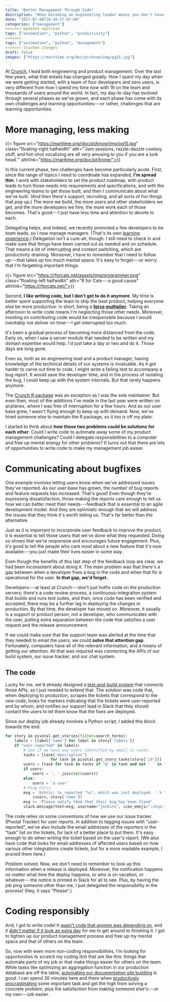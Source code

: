 ```yaml
---
title: "Better Management Through Code"
description: "When becoming an engineering leader means you don't have time to write code anymore, scratch your itch by automating some of your management duties."
date: "2017-07-04T16:49:57-07:00"
categories: ["management"]
<<<<<<< Updated upstream
tags: ["automation", "python", "productivity"]
=======
tags: ["automation", "python", "management"]
>>>>>>> Stashed changes
draft: false
images: ["https://maritime.org/doc/pt/know/img/pg15.jpg"]
---
```



At [Crunch](https://crunch.io/), I lead both engineering and product management. Over the last few years, what that entails has changed greatly. How I spent my day when we were getting started, with a team of four developers and zero users, is very different from how I spend my time now with 16 on the team and thousands of users around the world. In fact, my day-to-day has evolved through several phases as we've grown, and each phase has come with its own challenges and learning opportunities---or rather, challenges that are learning opportunities.

# More managing, less making

{{< figure src="https://maritime.org/doc/pt/know/img/pg15.jpg" class="floating-right halfwidth" attr="'Jam sessions, razzle-dazzle cowboy stuff, and hot-shot vocalizing are all very amusing to you if you are a lunk head.'" attrlink="https://maritime.org/doc/pt/know/">}}

In this current phase, two challenges have become particularly acute. First, since the range of topics I need to coordinate has expanded, **I'm spread thin**. I work with stakeholders to set the product roadmap, with product leads to turn those needs into requirements and specifications, and with the engineering teams to get those built; and then I communicate about what we've built. (And then there's support, recruiting, and all sorts of fun things that pop up.) The more we build, the more users and other stakeholders we get, and the more developers we hire, the more work each of those becomes. That's good---I just have less time and attention to devote to each.

Delegating helps, and indeed, we recently promoted a few developers to be team leads, so I now manage managers. (That's its own [learning experience](http://larahogan.me/blog/transition-meta-management/).) Delegation isn't a cure-all, though: I still need to check in and make sure that things have been carried out as needed and on schedule. That means a lot of interrupting and context switching, which are productivity draining. Moreover, I have to *remember* that I need to follow up---that takes up too much mental space. It's easy to forget---or worry that I'm forgetting important things.

{{< figure src="https://rforcats.net/assets/img/programmer.png" class="floating-left halfwidth" attr="R for Cats---a good cause" attrlink="https://rforcats.net/">}}

Second, **I like writing code, but I don't get to do it anymore**. My time is better spent supporting the team to ship the best product, helping everyone else be more productive: in short, being a **[force](http://aboveandbeyondkm.com/2011/09/are-you-a-force-multiplier.html) [multiplier](https://medium.com/javascript-scene/the-essential-guide-to-building-balanced-development-teams-b051a62acc80)**. Taking an afternoon to write code means I'm neglecting those other needs. Moreover, insisting on contributing code would be irresponsible because I would inevitably not deliver on time---I get interrupted too much.

It's been a gradual process of becoming more distanced from the code. Early on, when I saw a server module that needed to be written and my domain expertise would help, I'd just take a day or two and do it. Those days are long gone.

Even so, both as an engineering lead and a product manager, having knowledge of the technical details of our systems is invaluable. As it got harder to carve out time to code, I might write a failing test to accompany a bug report. It would save the developer time, and in the process of isolating the bug, I could keep up with the system internals. But that rarely happens anymore.

The [Crunch R package](https://github.com/Crunch-io/rcrunch) was an exception as I was the sole maintainer. But even then, most of the additions I've made in the last year were written on airplanes, where I was free of interruption for a few hours. And as our user base grew, I wasn't flying enough to keep up with demand. Now, we've hired someone else to maintain the R package, so it too is off my plate.

I started to think about **how those two problems could be solutions for each other**. Could I write code to automate away some of my product management challenges? Could I delegate responsibilities to a computer and free up mental energy for other problems? It turns out that there are lots of opportunities to write code to make my management job easier.

# Communicating about bugfixes

One example involves letting users know when we've addressed issues they've reported. As our user base has grown, the number of bug reports and feature requests has increased. That's good! Even though they're expressing dissatisfaction, those making the reports care enough to tell us how we can better meet their needs---feedback that is essential to an agile development model. And they are optimistic enough that we will address the issues that they think it's worth telling us. That's far better than the alternative.

Just as it is important to incorporate user feedback to improve the product, it is essential to tell those users that we've done what they requested. Doing so shows that we're responsive and encourages future engagement. Plus, it's good to tell the people who care most about a new feature that it's now available---you just made their lives easier in some way.

Even though the benefits of this last step of the feedback loop are clear, we had been inconsistent about doing it. The main problem was that there's a gap between when a developer fixes a bug in the code and when that fix is operational for the user. **In that gap, we'd forget.**

Developers---at least at Crunch---don't just hotfix code on the production servers: there's a code review process, a continuous-integration system that builds and runs test suites, and then, once code has been verified and accepted, there may be a further lag in deploying the changes in production. By that time, the developer has moved on. Moreover, it usually is a support or product person, not a developer, who communicates with the user, putting extra separation between the code that satisfies a user request and the release announcement.

If we could make sure that the support team was alerted at the time that they needed to email the users, we could **solve that attention gap**. Fortunately, computers have all of the relevant information, and a means of getting our attention. All that was required was connecting the APIs of our build system, our issue tracker, and our chat system.

## The code

Lucky for me, we'd already designed a [test-and-build system](https://drive.google.com/file/d/0B5-hFeCNxubxLW9xUHBKUU1jcjg/view) that connects those APIs, so I just needed to extend that. The solution was code that, when deploying to production, scrapes the tickets that correspond to the new code, looks for markers indicating that the tickets were user-reported and by whom, and notifies our support lead in Slack that they should contact the users to let them know that the fixes are deployed.

Since our deploy job already involves a Python script, I added this block towards the end:

```python
for story in pivotal.get_stories(filter=search_terms):
    labels = [label['name'] for label in story['labels']]
    if "user-reported" in labels:
        # See if we have any users identified by email in tasks:
        tasks = [task['description']
                    for task in pivotal.get_story_tasks(story['id'])]
        users = [task for task in tasks if '@' in task and not ' ' in task]
        if users:
            users = ', '.join(set(users))
        else:
            users = 'a user'
        # Ping Chris
        msg = '@chris: %s reported "%s", which was just deployed. ' % \
            (users, story['name'])
        msg += 'Please notify them that their bug has been fixed'
        slack.message(text=msg, username="jenkins", icon_emoji=":ship:")
```

The code relies on some conventions of how we use our issue tracker (Pivotal Tracker) for user reports. In addition to tagging issues with "user-reported", we've also include the email addresses of the reporters in the "task" list on the tickets, for lack of a better place to put them. It's easy enough to do when writing the ticket based on the user's report. (We also have code that looks for email addresses of affected users based on how various other integrations create tickets, but for a more readable example, I pruned them here.)

Problem solved. Now, we don't need to remember to look up this information when a release is deployed. Moreover, the notification happens no matter what time the deploy happens, or who is on vacation, or whatever---the notice is printed in Slack for all to see. Plus, by having the job ping someone other than me, I just delegated the responsibility in the process! (Hey, it says "Please".)

# Coding responsibly

And, I got to write code! It [wasn't code that anyone was depending on](https://cate.blog/2015/12/23/the-hardest-shortest-lesson-becoming-a-manager/), and it [didn't matter if it took an extra day](https://hackernoon.com/from-engineer-to-manager-keeping-your-technical-skills-40579cc8ea00) for me to get around to finishing it. I got to tighten up our product management process and free up my mental space and that of others on the team.

So, now with even more non-coding responsibilities, I'm looking for opportunities to scratch my coding itch that are like this: things that automate parts of my job or that make things easier for others on the team. While tasks like optimizing an aggregation function in our production database are off the table, [automating our documentation site building](https://crunch.io/dev/blog/building-the-blog-on-travis/) is good. I can spend 30 minutes here and there when [productively procrastinating](http://www.chronicle.com/article/How-to-ProcrastinateStill/93959) some important task and get the high from solving a concrete problem, plus the satisfaction from making someone else's---or my own---job easier.
